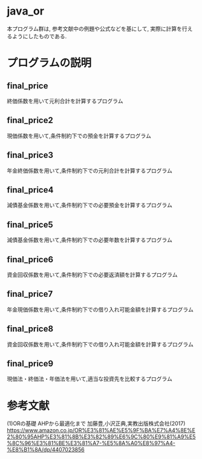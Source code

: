 # java_or
本プログラム群は, 参考文献中の例題や公式などを基にして, 実際に計算を行えるようにしたものである.

# プログラムの説明
## final_price
終価係数を用いて元利合計を計算するプログラム
## final_price2
現価係数を用いて,条件制約下での預金を計算するプログラム
## final_price3
年金終価係数を用いて,条件制約下での元利合計を計算するプログラム
## final_price4
減債基金係数を用いて,条件制約下での必要預金を計算するプログラム
## final_price5
減債基金係数を用いて,条件制約下での必要年数を計算するプログラム
## final_price6
資金回収係数を用いて,条件制約下での必要返済額を計算するプログラム
## final_price7
年金現価係数を用いて,条件制約下での借り入れ可能金額を計算するプログラム
## final_price8
資金回収係数を用いて,条件制約下での借り入れ可能金額を計算するプログラム
## final_price9
現価法・終価法・年価法を用いて,適当な投資先を比較するプログラム
# 参考文献
(1)ORの基礎 AHPから最適化まで 加藤豊,小沢正典,実教出版株式会社(2017)
https://www.amazon.co.jp/OR%E3%81%AE%E5%9F%BA%E7%A4%8E%E2%80%95AHP%E3%81%8B%E3%82%89%E6%9C%80%E9%81%A9%E5%8C%96%E3%81%BE%E3%81%A7-%E5%8A%A0%E8%97%A4-%E8%B1%8A/dp/4407023856
